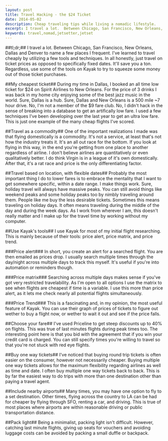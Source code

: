 ```yaml
---
layout: post
title: Travel Hacking - the $24 Ticket
date: 2014-05-02
description: Cheap traveling tips while living a nomadic lifestyle.
excerpt: I travel a lot.  Between Chicago, San Francisco, New Orleans, Dallas and Denver to name a few places I frequent.  I've learned to travel cheaply by utilizing a few tools and techniques.
keywords: travel,nomad,jetsetter,jetset
---
```


##tl;dr;##
I travel a lot.  Between Chicago, San Francisco, New Orleans, Dallas and Denver to name a few places I frequent.  I've learned to travel cheaply by utilizing a few tools and techniques.  In all honestly, just travel on ticket prices as opposed to specifically fixed dates.  It'll save you a ton.  Regardless, use some of the tools on Kayak to try to squeeze some money out of those ticket purchases.

##My cheapest ticket##
During my time in Dallas, I booked an all time low ticket for $24 on Spirit Airlines to New Orleans.  For the price of 3 drinks I was back in my home city enjoying some of the best jazz music in the world.  Sure, Dallas is a hub.  Sure, Dallas and New Orleans is a 500 mile ~7 hour drive.  No, I'm not a member of the $9 fare club.  No, I didn't hack in the sense of breaking into a database to get an artifically low fare.  I used a few techniques I've been developing over the last year to get an ultra low fare.  This is just one example of the many cheap flights I've scored.  

##Travel as a commodity##
One of the important realizations I made was that flying domestically is a commodity.  It's not a service, at least that's not how the industry treats it.  It's an all out race for the bottom.  If you look at flying in this way, in the end you're getting from one place to another regardless of airline.  I don't believe airlines are quantitatively or even qualitatively better.  I do think Virgin is in a league of it's own domestically.  After that, it's a rat race and price is the only differentiating factor.

##Travel based on location, with flexible dates##
Probably the most important thing I do to lower fares is to embrace the mentality that I want to get somewhere specific, within a date range.  I make things work.  Sure, holiday travel will always have massive peaks.  You can still avoid things like weekend peaks and some holiday peaks too by nimbly traveling around them.  People like me buy the less desirable tickets.  Sometimes this means traveling on holiday days.  It often means traveling during the middle of the day and during the week days.  As I work from wherever I am, this doesn't really matter and I make up for the travel time by working without my computer.

##Use Kayak's tools##
I use Kayak for most of my initial flight researching.  This is mainly because of their tools: price alert, price matrix, and price trend.

###Price alert###
In short, you create an alert for a searched flight.  You are then emailed as prices drop.  I usually search multiple times through the day/night across multiple days to track this myself.  It's useful if you're into automation or reminders though.

###Price matrix###
Searching across multiple days makes sense if you've got very restricted travelability.  As I'm open to all options I use the matrix to see when flights are cheapest if time is a variable.  I use this more than price alert, as it lets me check nearly all potential flights simultaneously.

###Price Trend###
This is a fascinating and, in my opinion, the most useful feature of Kayak.  You can use their graph of prices of tickets to figure out wether to buy a flight now, or wether to wait it out and see if the price falls.

##Choose your fare##
I've used Priceline to get steep discounts up to 40% on flights.  This was true of last minutes flights during peak times too.  The interesting point here is that you bid with the agreement that if you win your credit card is charged.  You can still specify times you're willing to travel so that you're not stuck with red eye flights.  

##Buy one way tickets##
I've noticed that buying round trip tickets is often easier on the consumer, however not necessarily cheaper.  Buying multiple one way tickets allows for the maximum flexibility regarding airlines as well as time and date.  I often buy multiple one way tickets back to back.  This is by far the easiest way to do trips with more than one destination other than paying a travel agent.

##Include nearby airports##
Many times, you may have one option to fly to a set destination.  Other times, flying across the country to LA can be had for cheaper by flying through SFO, renting a car, and driving.  This is true of most places where airports are within reasonable driving or public transportation distance.

##Pack light##
Being a minimalist, packing light isn't difficult.  However, catching last minute flights, giving up seats for vouchers and avoiding luggage costs can be avoided by packing a small duffle or backpack.


